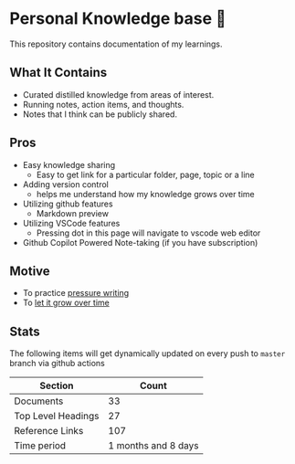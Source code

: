# Personal Knowledge base 🧠
This repository contains documentation of my learnings.

## What It Contains
- Curated distilled knowledge from areas of interest.
- Running notes, action items, and thoughts.
- Notes that I think can be publicly shared.

## Pros
- Easy knowledge sharing
    - Easy to get link for a particular folder, page, topic or a line
- Adding version control
    - helps me understand how my knowledge grows over time
- Utilizing github features
    - Markdown preview
- Utilizing VSCode features
    - Pressing dot in this page will navigate to vscode web editor
- Github Copilot Powered Note-taking (if you have subscription)

## Motive
- To practice [pressure writing](https://www.youtube.com/shorts/o8sBS0th8xQ)
- To [let it grow over time](https://youtu.be/DMlgzTUT5E0?si=Po-O2G2vAEvfi1YU)

## Stats
The following items will get dynamically updated on every push to `master` branch via github actions

| Section          | Count            |
|------------------|------------------|
| Documents        | 33 |
| Top Level Headings           | 27    |
| Reference Links  | 107 |
| Time period   | 1 months and 8 days|

